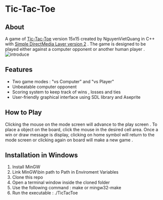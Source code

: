 # Tic-Tac-Toe

## About 
A game of [Tic-Tac-Toe](https://en.wikipedia.org/wiki/Tic-tac-toe) version 15x15 created by NguyenVietQuang in C++ with [Simple DirectMedia Layer version 2](https://www.libsdl.org/) . The game is designed to be played either against a computer opponent or another human player .<br>![introduce](https://media2.giphy.com/media/bisarjO1dzKFpNLy45/giphy.gif?cid=2154d3d7d4ea38d9dfc0776fc1876ac1806f4e61fb415089&ep=v1_gifs_username_username&rid=giphy.gif&ct=g) 

## Features 
- Two game modes : "vs Computer" and "vs Player"
- Unbeatable computer opponent
- Scoring system to keep track of wins , losses and ties
- User-friendly graphical interface using SDL library and Aseprite

## How to Play
Clicking the mouse on the mode screen will advance to the play screen . To place a object on the board, click the mouse in the desired cell area. Once a win or draw message is display, clicking on home symbol will return to the mode screen or clicking again on board will make a new game .

## Installation in Windows
1. Install MinGW 
2. Link MinGW\bin path to Path in Enviroment Variables 
3. Clone this repo 
4. Open a terminal window inside the cloned folder 
5. Use the following command : make or mingw32-make
6. Run the executable : ./TicTacToe
